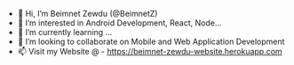 - 👋 Hi, I’m Beimnet Zewdu (@BeimnetZ) 
- 👀 I’m interested in Android Development, React, Node...
- 🌱 I’m currently learning ...
- 💞️ I’m looking to collaborate on Mobile and Web Application Development
- 📫 Visit my Website @ - https://beimnet-zewdu-website.herokuapp.com

<!---
BeimnetZ/BeimnetZ is a ✨ special ✨ repository because its `README.md` (this file) appears on your GitHub profile.
You can click the Preview link to take a look at your changes.
--->
